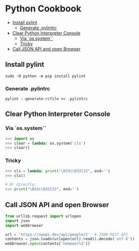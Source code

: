 # Python Cookbook

<!-- @import "[TOC]" {cmd="toc" depthFrom=2 depthTo=6 orderedList=false} -->

<!-- code_chunk_output -->

- [Install pylint](#install-pylint)
  - [Generate .pylintrc](#generate-pylintrc)
- [Clear Python Interpreter Console](#clear-python-interpreter-console)
  - [Via `os.system``](#via-ossystem)
  - [Tricky](#tricky)
- [Call JSON API and open Browser](#call-json-api-and-open-browser)

<!-- /code_chunk_output -->

## Install pylint

    sudo -H python -m pip install pylint

### Generate .pylintrc

    pylint --generate-rcfile >> .pylintrc

## Clear Python Interpreter Console

### Via `os.system``

```python
>>> import os
>>> clear = lambda: os.system('cls')
>>> clear()
```

### Tricky

```python
>>> cls = lambda: print("\033c\033[3J", end='')
>>> cls()
```

```python
# Or directly:
>>> print("\033c\033[3J", end='')
```

## Call JSON API and open Browser

```Python
from urllib.request import urlopen
import json
import webbrowser

url = 'https://swapi.dev/api/people/1'  # JSON REST API
contents = json.loads(urlopen(url).read().decode('utf-8'))
webbrowser.open(contents['homeworld'])
```
